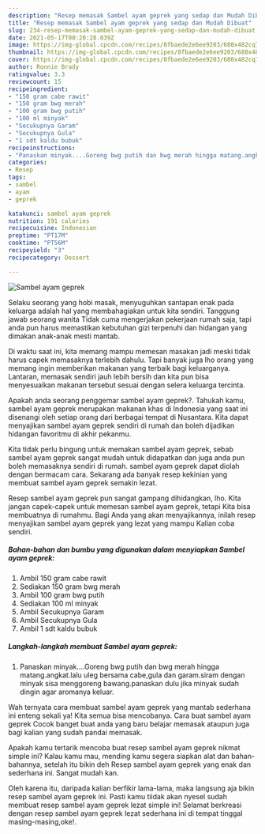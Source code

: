```yaml
---
description: "Resep memasak Sambel ayam geprek yang sedap dan Mudah Dibuat"
title: "Resep memasak Sambel ayam geprek yang sedap dan Mudah Dibuat"
slug: 234-resep-memasak-sambel-ayam-geprek-yang-sedap-dan-mudah-dibuat
date: 2021-05-17T00:20:28.039Z
image: https://img-global.cpcdn.com/recipes/8fbaede2e6ee9203/680x482cq70/sambel-ayam-geprek-foto-resep-utama.jpg
thumbnail: https://img-global.cpcdn.com/recipes/8fbaede2e6ee9203/680x482cq70/sambel-ayam-geprek-foto-resep-utama.jpg
cover: https://img-global.cpcdn.com/recipes/8fbaede2e6ee9203/680x482cq70/sambel-ayam-geprek-foto-resep-utama.jpg
author: Ronnie Brady
ratingvalue: 3.3
reviewcount: 15
recipeingredient:
- "150 gram cabe rawit"
- "150 gram bwg merah"
- "100 gram bwg putih"
- "100 ml minyak"
- "Secukupnya Garam"
- "Secukupnya Gula"
- "1 sdt kaldu bubuk"
recipeinstructions:
- "Panaskan minyak....Goreng bwg putih dan bwg merah hingga matang.angkat.lalu uleg bersama cabe,gula dan garam.siram dengan minyak sisa menggoreng bawang.panaskan dulu jika minyak sudah dingin agar aromanya keluar."
categories:
- Resep
tags:
- sambel
- ayam
- geprek

katakunci: sambel ayam geprek 
nutrition: 191 calories
recipecuisine: Indonesian
preptime: "PT17M"
cooktime: "PT56M"
recipeyield: "3"
recipecategory: Dessert

---
```



![Sambel ayam geprek](https://img-global.cpcdn.com/recipes/8fbaede2e6ee9203/680x482cq70/sambel-ayam-geprek-foto-resep-utama.jpg)

Selaku seorang yang hobi masak, menyuguhkan santapan enak pada keluarga adalah hal yang membahagiakan untuk kita sendiri. Tanggung jawab seorang  wanita Tidak cuma mengerjakan pekerjaan rumah saja, tapi anda pun harus memastikan kebutuhan gizi terpenuhi dan hidangan yang dimakan anak-anak mesti mantab.

Di waktu  saat ini, kita memang mampu memesan masakan jadi meski tidak harus capek memasaknya terlebih dahulu. Tapi banyak juga lho orang yang memang ingin memberikan makanan yang terbaik bagi keluarganya. Lantaran, memasak sendiri jauh lebih bersih dan kita pun bisa menyesuaikan makanan tersebut sesuai dengan selera keluarga tercinta. 



Apakah anda seorang penggemar sambel ayam geprek?. Tahukah kamu, sambel ayam geprek merupakan makanan khas di Indonesia yang saat ini disenangi oleh setiap orang dari berbagai tempat di Nusantara. Kita dapat menyajikan sambel ayam geprek sendiri di rumah dan boleh dijadikan hidangan favoritmu di akhir pekanmu.

Kita tidak perlu bingung untuk memakan sambel ayam geprek, sebab sambel ayam geprek sangat mudah untuk didapatkan dan juga anda pun boleh memasaknya sendiri di rumah. sambel ayam geprek dapat diolah dengan bermacam cara. Sekarang ada banyak resep kekinian yang membuat sambel ayam geprek semakin lezat.

Resep sambel ayam geprek pun sangat gampang dihidangkan, lho. Kita jangan capek-capek untuk memesan sambel ayam geprek, tetapi Kita bisa membuatnya di rumahmu. Bagi Anda yang akan menyajikannya, inilah resep menyajikan sambel ayam geprek yang lezat yang mampu Kalian coba sendiri.

<!--inarticleads1-->

##### Bahan-bahan dan bumbu yang digunakan dalam menyiapkan Sambel ayam geprek:

1. Ambil 150 gram cabe rawit
1. Sediakan 150 gram bwg merah
1. Ambil 100 gram bwg putih
1. Sediakan 100 ml minyak
1. Ambil Secukupnya Garam
1. Ambil Secukupnya Gula
1. Ambil 1 sdt kaldu bubuk




<!--inarticleads2-->

##### Langkah-langkah membuat Sambel ayam geprek:

1. Panaskan minyak....Goreng bwg putih dan bwg merah hingga matang.angkat.lalu uleg bersama cabe,gula dan garam.siram dengan minyak sisa menggoreng bawang.panaskan dulu jika minyak sudah dingin agar aromanya keluar.




Wah ternyata cara membuat sambel ayam geprek yang mantab sederhana ini enteng sekali ya! Kita semua bisa mencobanya. Cara buat sambel ayam geprek Cocok banget buat anda yang baru belajar memasak ataupun juga bagi kalian yang sudah pandai memasak.

Apakah kamu tertarik mencoba buat resep sambel ayam geprek nikmat simple ini? Kalau kamu mau, mending kamu segera siapkan alat dan bahan-bahannya, setelah itu bikin deh Resep sambel ayam geprek yang enak dan sederhana ini. Sangat mudah kan. 

Oleh karena itu, daripada kalian berfikir lama-lama, maka langsung aja bikin resep sambel ayam geprek ini. Pasti kamu tiidak akan nyesel sudah membuat resep sambel ayam geprek lezat simple ini! Selamat berkreasi dengan resep sambel ayam geprek lezat sederhana ini di tempat tinggal masing-masing,oke!.

